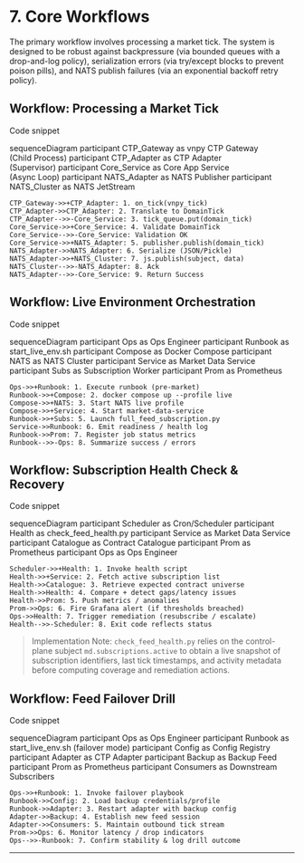 # **7\. Core Workflows**

The primary workflow involves processing a market tick. The system is designed to be robust against backpressure (via bounded queues with a drop-and-log policy), serialization errors (via try/except blocks to prevent poison pills), and NATS publish failures (via an exponential backoff retry policy).

## **Workflow: Processing a Market Tick**

Code snippet

sequenceDiagram
    participant CTP_Gateway as vnpy CTP Gateway<br>(Child Process)
    participant CTP_Adapter as CTP Adapter<br>(Supervisor)
    participant Core_Service as Core App Service<br>(Async Loop)
    participant NATS_Adapter as NATS Publisher
    participant NATS_Cluster as NATS JetStream

    CTP_Gateway->>+CTP_Adapter: 1. on_tick(vnpy_tick)
    CTP_Adapter->>CTP_Adapter: 2. Translate to DomainTick
    CTP_Adapter-->>-Core_Service: 3. tick_queue.put(domain_tick)
    Core_Service->>+Core_Service: 4. Validate DomainTick
    Core_Service-->>-Core_Service: Validation OK
    Core_Service->>+NATS_Adapter: 5. publisher.publish(domain_tick)
    NATS_Adapter->>NATS_Adapter: 6. Serialize (JSON/Pickle)
    NATS_Adapter->>+NATS_Cluster: 7. js.publish(subject, data)
    NATS_Cluster-->>-NATS_Adapter: 8. Ack
    NATS_Adapter-->>-Core_Service: 9. Return Success

## **Workflow: Live Environment Orchestration**

Code snippet

sequenceDiagram
    participant Ops as Ops Engineer
    participant Runbook as start_live_env.sh
    participant Compose as Docker Compose
    participant NATS as NATS Cluster
    participant Service as Market Data Service
    participant Subs as Subscription Worker
    participant Prom as Prometheus

    Ops->>+Runbook: 1. Execute runbook (pre-market)
    Runbook->>+Compose: 2. docker compose up --profile live
    Compose->>+NATS: 3. Start NATS live profile
    Compose->>+Service: 4. Start market-data-service
    Runbook->>+Subs: 5. Launch full_feed_subscription.py
    Service->>Runbook: 6. Emit readiness / health log
    Runbook->>Prom: 7. Register job status metrics
    Runbook-->>-Ops: 8. Summarize success / errors

## **Workflow: Subscription Health Check & Recovery**

Code snippet

sequenceDiagram
    participant Scheduler as Cron/Scheduler
    participant Health as check_feed_health.py
    participant Service as Market Data Service
    participant Catalogue as Contract Catalogue
    participant Prom as Prometheus
    participant Ops as Ops Engineer

    Scheduler->>+Health: 1. Invoke health script
    Health->>+Service: 2. Fetch active subscription list
    Health->>Catalogue: 3. Retrieve expected contract universe
    Health->>Health: 4. Compare + detect gaps/latency issues
    Health->>Prom: 5. Push metrics / anomalies
    Prom->>Ops: 6. Fire Grafana alert (if thresholds breached)
    Ops->>Health: 7. Trigger remediation (resubscribe / escalate)
    Health-->>-Scheduler: 8. Exit code reflects status

> Implementation Note: `check_feed_health.py` relies on the control-plane subject `md.subscriptions.active` to obtain a live snapshot of subscription identifiers, last tick timestamps, and activity metadata before computing coverage and remediation actions.

## **Workflow: Feed Failover Drill**

Code snippet

sequenceDiagram
    participant Ops as Ops Engineer
    participant Runbook as start_live_env.sh (failover mode)
    participant Config as Config Registry
    participant Adapter as CTP Adapter
    participant Backup as Backup Feed
    participant Prom as Prometheus
    participant Consumers as Downstream Subscribers

    Ops->>+Runbook: 1. Invoke failover playbook
    Runbook->>Config: 2. Load backup credentials/profile
    Runbook->>Adapter: 3. Restart adapter with backup config
    Adapter->>Backup: 4. Establish new feed session
    Adapter->>Consumers: 5. Maintain outbound tick stream
    Prom->>Ops: 6. Monitor latency / drop indicators
    Ops-->>-Runbook: 7. Confirm stability & log drill outcome

---
